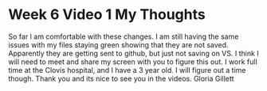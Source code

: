 # Week 6 Video 1 My Thoughts
So far I am comfortable with these changes. I am still having the same issues with my files staying green
showing that they are not saved. Apparently they are getting sent to github, but just not saving on VS.
I think I will need to meet and share my screen with you to figure this out. I work full time at the Clovis hospital, and I have a 3 year old. I will figure out a time though. Thank you and its nice to see you in the videos. 
Gloria Gillett